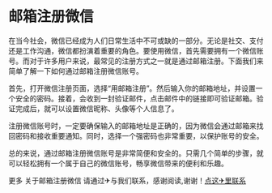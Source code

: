 # 邮箱注册微信

在当今社会，微信已经成为人们日常生活中不可或缺的一部分。无论是社交、支付还是工作沟通，微信都扮演着重要的角色。要使用微信，首先需要拥有一个微信账号。而对于许多用户来说，最常见的注册方式之一就是通过邮箱注册。下面我们来简单了解一下如何通过邮箱注册微信账号。

首先，打开微信注册页面，选择“用邮箱注册”。然后输入你的邮箱地址，并设置一个安全的密码。接着，会收到一封验证邮件，点击邮件中的链接即可验证邮箱。验证完成后，就可以设置微信昵称、头像等个人信息了。

注册微信账号时，一定要确保输入的邮箱地址是正确的，因为微信会通过邮箱来找回密码和接收重要通知。同时，选择一个强密码也非常重要，以保护账号的安全。

总的来说，通过邮箱注册微信账号是非常简便和安全的。只需几个简单的步骤，就可以轻松拥有一个属于自己的微信账号，畅享微信带来的便利和乐趣。

更多 关于邮箱注册微信 请通过✈与我们联系，感谢阅读,谢谢！[点这✈里联系](https://ss.k02.cc)